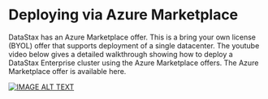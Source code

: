# Deploying via Azure Marketplace

DataStax has an Azure Marketplace offer.  This is a bring your own license (BYOL) offer that supports deployment of a single datacenter. The youtube video below gives a detailed walkthrough showing how to deploy a DataStax Enterprise cluster using the Azure Marketplace offers.  The Azure Marketplace offer is available here.

[![IMAGE ALT TEXT](http://img.youtube.com/vi/_tBL7iwqBLY/0.jpg)](http://www.youtube.com/watch?v=_tBL7iwqBLY "Deploying DataStax wtih Azure Marketplace")
